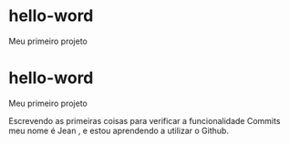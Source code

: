 # hello-word
Meu primeiro projeto
# hello-word
Meu primeiro projeto

Escrevendo as primeiras  coisas para verificar a funcionalidade  Commits
meu nome é Jean , e estou aprendendo a utilizar o Github.
